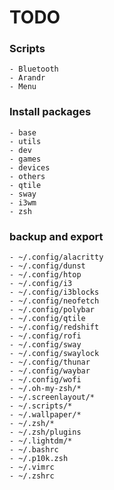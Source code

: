 # TODO

### Scripts
    - Bluetooth
    - Arandr
    - Menu

### Install packages
    - base
    - utils
    - dev
    - games
    - devices
    - others
    - qtile
    - sway
    - i3wm
    - zsh

### backup and export
    - ~/.config/alacritty
    - ~/.config/dunst
    - ~/.config/htop
    - ~/.config/i3
    - ~/.config/i3blocks
    - ~/.config/neofetch
    - ~/.config/polybar
    - ~/.config/qtile
    - ~/.config/redshift
    - ~/.config/rofi
    - ~/.config/sway
    - ~/.config/swaylock
    - ~/.config/thunar
    - ~/.config/waybar
    - ~/.config/wofi
    - ~/.oh-my-zsh/*
    - ~/.screenlayout/*
    - ~/.scripts/*
    - ~/.wallpaper/*
    - ~/.zsh/*
    - ~/.zsh/plugins
    - ~/.lightdm/*
    - ~/.bashrc
    - ~/.p10k.zsh
    - ~/.vimrc
    - ~/.zshrc


